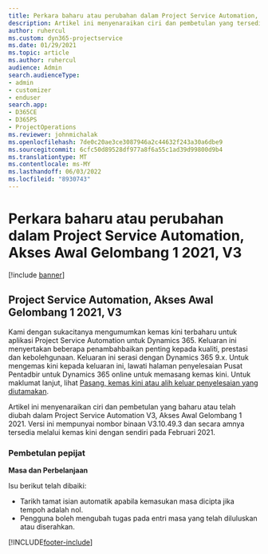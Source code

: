 ```yaml
---
title: Perkara baharu atau perubahan dalam Project Service Automation, Akses Awal Gelombang 1 2021, V3
description: Artikel ini menyenaraikan ciri dan pembetulan yang tersedia dalam Project Service Automation, Akses Awal Gelombang 1 2021, V3.
author: ruhercul
ms.custom: dyn365-projectservice
ms.date: 01/29/2021
ms.topic: article
ms.author: ruhercul
audience: Admin
search.audienceType:
- admin
- customizer
- enduser
search.app:
- D365CE
- D365PS
- ProjectOperations
ms.reviewer: johnmichalak
ms.openlocfilehash: 7de0c20ae3ce3087946a2c44632f243a30a6dbe9
ms.sourcegitcommit: 6cfc50d89528df977a8f6a55c1ad39d99800d9b4
ms.translationtype: MT
ms.contentlocale: ms-MY
ms.lasthandoff: 06/03/2022
ms.locfileid: "8930743"
---
```

# <a name="whats-new-or-changed-in-project-service-automation-early-access-wave-1-2021-v3"></a>Perkara baharu atau perubahan dalam Project Service Automation, Akses Awal Gelombang 1 2021, V3

[!include [banner](../includes/psa-now-project-operations.md)]

## <a name="project-service-automation-early-access-wave-1-2021-v3"></a>Project Service Automation, Akses Awal Gelombang 1 2021, V3

Kami dengan sukacitanya mengumumkan kemas kini terbaharu untuk aplikasi Project Service Automation untuk Dynamics 365. Keluaran ini menyertakan beberapa penambahbaikan penting kepada kualiti, prestasi dan kebolehgunaan. Keluaran ini serasi dengan Dynamics 365 9.x. Untuk mengemas kini kepada keluaran ini, lawati halaman penyelesaian Pusat Pentadbir untuk Dynamics 365 online untuk memasang kemas kini. Untuk maklumat lanjut, lihat [Pasang, kemas kini atau alih keluar penyelesaian yang diutamakan](/power-platform/admin/install-remove-preferred-solution).

Artikel ini menyenaraikan ciri dan pembetulan yang baharu atau telah diubah dalam Project Service Automation V3, Akses Awal Gelombang 1 2021. Versi ini mempunyai nombor binaan V3.10.49.3 dan secara amnya tersedia melalui kemas kini dengan sendiri pada Februari 2021.


### <a name="bug-fixes"></a>Pembetulan pepijat

**Masa dan Perbelanjaan**

Isu berikut telah dibaiki:

- Tarikh tamat isian automatik apabila kemasukan masa dicipta jika tempoh adalah nol.
- Pengguna boleh mengubah tugas pada entri masa yang telah diluluskan atau diserahkan.


[!INCLUDE[footer-include](../includes/footer-banner.md)]
